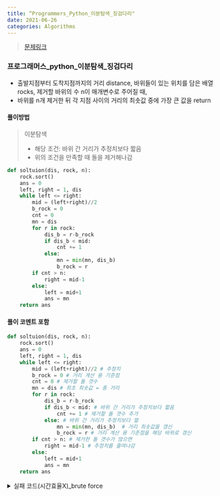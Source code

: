 ```yaml
---
title: “Programmers_Python_이분탐색_징검다리"
date: 2021-06-26
categories: Algorithms
---
```



> [문제링크](https://programmers.co.kr/learn/courses/30/parts/12486)

### 프로그래머스_python_이분탐색_징검다리

- 출발지점부터 도착지점까지의 거리 distance, 바위들이 있는 위치를 담은 배열 rocks, 제거할 바위의 수 n이 매개변수로 주어질 때, <br>
- 바위를 n개 제거한 뒤 각 지점 사이의 거리의 최솟값 중에 가장 큰 값을 return

#### 풀이방법

> 이분탐색
> - 해당 조건:  바위 간 거리가 추정치보다 짧음
> - 위의 조건을 만족할 때 돌을 제거해나감

```python
def soltuion(dis, rock, n):
    rock.sort()
    ans = 0
    left, right = 1, dis
    while left <= right:
        mid = (left+right)//2
        b_rock = 0
        cnt = 0
        mn = dis
        for r in rock:
            dis_b = r-b_rock
            if dis_b < mid:
                cnt += 1
            else:
                mn = min(mn, dis_b)
                b_rock = r 
        if cnt > n:
            right = mid-1
        else:
            left = mid+1
            ans = mn
    return ans
```

#### 풀이 코멘트 포함

```python
def soltuion(dis, rock, n):
    rock.sort()
    ans = 0
    left, right = 1, dis
    while left <= right:
        mid = (left+right)//2 # 추정치
        b_rock = 0 # 거리 계산 용 기준점
        cnt = 0 # 제거할 돌 갯수
        mn = dis # 최초 최솟값 = 총 거리
        for r in rock:
            dis_b = r-b_rock
            if dis_b < mid: # 바위 간 거리가 추정치보다 짧음
                cnt += 1 # 제거할 돌 갯수 추가
            else: # 바위 간 거리가 추정치보다 멂
                mn = min(mn, dis_b)  # 거리 최솟값을 갱신
                b_rock = r # 거리 계산 용 기준점을 해당 바위로 갱신
        if cnt > n: # 제거한 돌 갯수가 많으면
            right = mid-1 # 추정치를 줄여나감
        else:
            left = mid+1
            ans = mn
    return ans
```


<details>
  <summary>실패 코드(시간효율X)_brute force</summary>

    
> brute_force
>> 제거 돌의 조합으로 -> 최솟값을 계산해나감

    

```python
from itertools import combinations

def solution(dis, rock, n):
    rock.sort()
    c_list = list(combinations(rock, n))
    m = 0
    for c_set in c_list:
        rock2 = rock.copy()
        for c in c_set:
            rock2.remove(c)
        if not rock2:
            m = dis
        else:
            dis_b = [rock2[0]]
            rock2.append(dis)
            for i in range(len(rock2)-1):
                dis_b.append(rock2[i+1]-rock2[i])
            m = max(m, min(dis_b))
    return m
```
</details>
